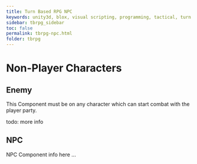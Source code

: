 ```yaml
---
title: Turn Based RPG NPC
keywords: unity3d, blox, visual scripting, programming, tactical, turn based rpg, tbrpg
sidebar: tbrpg_sidebar
toc: false
permalink: tbrpg-npc.html
folder: tbrpg
---
```


Non-Player Characters
=====================


Enemy
-----

This Component must be on any character which can start combat with the player party.

todo: more info

NPC
---

NPC Component info here ...
